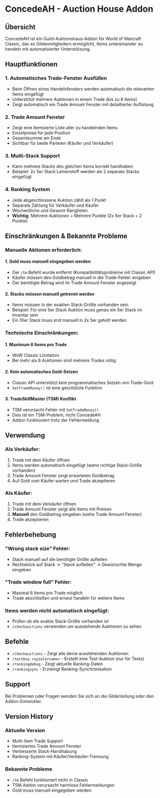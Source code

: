 # ConcedeAH - Auction House Addon

## Übersicht
ConcedeAH ist ein Guild-Auktionshaus-Addon für World of Warcraft Classic, das es Gildenmitgliedern ermöglicht, Items untereinander zu handeln mit automatisierter Unterstützung.

## Hauptfunktionen

### 1. **Automatisches Trade-Fenster Ausfüllen**
- Beim Öffnen eines Handelsfensters werden automatisch die relevanten Items eingefügt
- Unterstützt mehrere Auktionen in einem Trade (bis zu 6 Items)
- Zeigt automatisch ein Trade Amount Fenster mit detaillierter Auflistung

### 2. **Trade Amount Fenster**
- Zeigt eine itemisierte Liste aller zu handelnden Items
- Einzelpreise für jede Position
- Gesamtsumme am Ende
- Sichtbar für beide Parteien (Käufer und Verkäufer)

### 3. **Multi-Stack Support**
- Kann mehrere Stacks des gleichen Items korrekt handhaben
- Beispiel: 2x 5er Stack Leinenstoff werden als 2 separate Stacks eingefügt

### 4. **Ranking System**
- Jede abgeschlossene Auktion zählt als 1 Punkt
- Separate Zählung für Verkäufer und Käufer
- Wöchentliche und Gesamt-Ranglisten
- **Wichtig**: Mehrere Auktionen = Mehrere Punkte (2x 5er Stack = 2 Punkte)

## Einschränkungen & Bekannte Probleme

### Manuelle Aktionen erforderlich:

#### 1. **Gold muss manuell eingegeben werden**
- Der `/tm` Befehl wurde entfernt (Kompatibilitätsprobleme mit Classic API)
- Käufer müssen den Goldbetrag manuell in die Trade-Felder eingeben
- Der benötigte Betrag wird im Trade Amount Fenster angezeigt

#### 2. **Stacks müssen manuell getrennt werden**
- Items müssen in der exakten Stack-Größe vorhanden sein
- Beispiel: Für eine 5er Stack Auktion muss genau ein 5er Stack im Inventar sein
- Ein 10er Stack muss erst manuell in 2x 5er geteilt werden

### Technische Einschränkungen:

#### 1. **Maximum 6 Items pro Trade**
- WoW Classic Limitation
- Bei mehr als 6 Auktionen sind mehrere Trades nötig

#### 2. **Kein automatisches Gold-Setzen**
- Classic API unterstützt kein programmatisches Setzen von Trade-Gold
- `SetTradeMoney()` ist eine geschützte Funktion

#### 3. **TradeSkillMaster (TSM) Konflikt**
- TSM verursacht Fehler mit `SetTradeMoney()`
- Dies ist ein TSM-Problem, nicht ConcedeAH
- Addon funktioniert trotz der Fehlermeldung

## Verwendung

### Als Verkäufer:
1. Trade mit dem Käufer öffnen
2. Items werden automatisch eingefügt (wenn richtige Stack-Größe vorhanden)
3. Trade Amount Fenster zeigt erwarteten Goldbetrag
4. Auf Gold vom Käufer warten und Trade akzeptieren

### Als Käufer:
1. Trade mit dem Verkäufer öffnen
2. Trade Amount Fenster zeigt alle Items mit Preisen
3. **Manuell** den Goldbetrag eingeben (siehe Trade Amount Fenster)
4. Trade akzeptieren

## Fehlerbehebung

### "Wrong stack size" Fehler:
- Stack manuell auf die benötigte Größe aufteilen
- Rechtsklick auf Stack → "Stack aufteilen" → Gewünschte Menge eingeben

### "Trade window full" Fehler:
- Maximal 6 Items pro Trade möglich
- Trade abschließen und erneut handeln für weitere Items

### Items werden nicht automatisch eingefügt:
- Prüfen ob die exakte Stack-Größe vorhanden ist
- `/checkauctions` verwenden um ausstehende Auktionen zu sehen

## Befehle

- `/checkauctions` - Zeigt alle deine ausstehenden Auktionen
- `/testbuy <spielername>` - Erstellt eine Test-Auktion (nur für Tests)
- `/rankingdebug` - Zeigt aktuelle Ranking-Daten
- `/rankingsync` - Erzwingt Ranking-Synchronisation

## Support

Bei Problemen oder Fragen wenden Sie sich an die Gildenleitung oder den Addon-Entwickler.

## Version History

### Aktuelle Version
- Multi-Item Trade Support
- Itemisiertes Trade Amount Fenster
- Verbesserte Stack-Handhabung
- Ranking-System mit Käufer/Verkäufer-Trennung

### Bekannte Probleme
- `/tm` Befehl funktioniert nicht in Classic
- TSM Addon verursacht harmlose Fehlermeldungen
- Gold muss manuell eingegeben werden